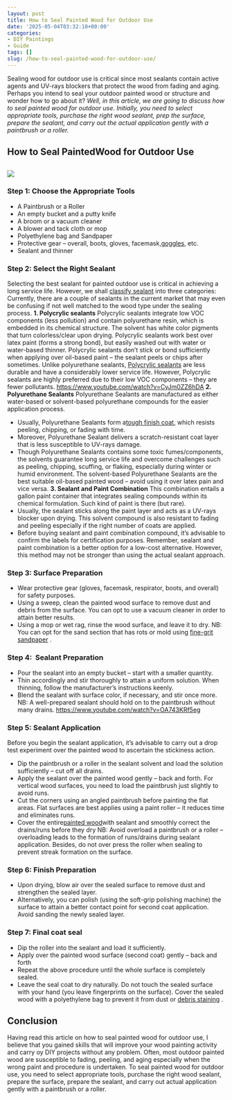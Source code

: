```yaml
---
layout: post
title: How to Seal Painted Wood for Outdoor Use
date: '2025-05-04T03:32:10+00:00'
categories:
- DIY Paintings
- Guide
tags: []
slug: /how-to-seal-painted-wood-for-outdoor-use/
---
```


Sealing wood for outdoor use is critical since most sealants contain active agents and UV-rays blockers that protect the wood from fading and aging. Perhaps you intend to seal your outdoor painted wood or structure and wonder how to go about it?
*Well, in this article, we are going to discuss how to seal painted wood for outdoor use. Initially, you need to select appropriate tools, purchase the right wood sealant, prep the surface, prepare the sealant, and carry out the actual application gently with a paintbrush or a roller.*
## How to Seal PaintedWood for Outdoor Use
## ![](/assets/img/03/How-to-Seal-Painted-Wood-for-Outdoor-Use-300x200.jpg)
### Step 1: Choose the Appropriate Tools
- A Paintbrush or a Roller
- An empty bucket and a putty knife
- A broom or a vacuum cleaner
- A blower and tack cloth or mop
- Polyethylene bag and Sandpaper
- Protective gear – overall, boots, gloves, facemask,[goggles](https://pestpolicy.com/best-safety-glasses-for-spray-painting/), etc.
- Sealant and thinner
### Step 2: Select the Right Sealant
Selecting the best sealant for painted outdoor use is critical in achieving a long service life. However, we shall
[classify sealant](https://pestpolicy.com/best-deck-stain-for-pressure-treated-wood/)
into three categories:
Currently, there are a couple of sealants in the current market that may even be confusing if not well matched to the wood type under the sealing process.
**1. Polycrylic sealants**
Polycrylic sealants integrate low VOC components (less pollution) and contain polyurethane resin, which is embedded in its chemical structure. The solvent has white color pigments that turn colorless/clear upon drying.
Polycrylic sealants work best over latex paint (forms a strong bond), but easily washed out with water or water-based thinner.
Polycrylic sealants don’t stick or bond sufficiently when applying over oil-based paint – the sealant peels or chips after sometimes.
Unlike polyurethane sealants,
[Polycrylic sealants](https://pestpolicy.com/best-sealant-for-metal-roof/)
are less durable and have a considerably lower service life.
However, Polycrylic sealants are highly preferred due to their low VOC components – they are fewer pollutants.
https://www.youtube.com/watch?v=CyJm0ZZ6hDA
**2. Polyurethane Sealants**
Polyurethane Sealants are manufactured as either water-based or solvent-based polyurethane compounds for the easier application process.
- Usually, Polyurethane Sealants form a[tough finish coat](https://pestpolicy.com/best-paint-sprayer-for-doors/), which resists peeling, chipping, or fading with time.
- Moreover, Polyurethane Sealant delivers a scratch-resistant coat layer that is less susceptible to UV-rays damage.
- Though Polyurethane Sealants contains some toxic fumes/components, the solvents guarantee long service life and overcome challenges such as peeling, chipping, scuffing, or flaking, especially during winter or humid environment.
The solvent-based Polyurethane Sealants are the best suitable oil-based painted wood – avoid using it over latex pain and vice versa.
**3. Sealant and Paint Combination**
This combination entails a gallon paint container that integrates sealing compounds within its chemical formulation. Such kind of paint is there (but rare).
- Usually, the sealant sticks along the paint layer and acts as a UV-rays blocker upon drying. This solvent compound is also resistant to fading and peeling especially if the right number of coats are applied.
- Before buying sealant and paint combination compound, it’s advisable to confirm the labels for certification purposes.
Remember, sealant and paint combination is a better option for a low-cost alternative. However, this method may not be stronger than using the actual sealant approach.
### Step 3: Surface Preparation
- Wear protective gear (gloves, facemask, respirator, boots, and overall) for safety purposes.
- Using a sweep, clean the painted wood surface to remove dust and debris from the surface. You can opt to use a vacuum cleaner in order to attain better results.
- Using a mop or wet rag, rinse the wood surface, and leave it to dry.
NB: You can opt for the sand section that has rots or mold using
[fine-grit sandpaper](https://pestpolicy.com/what-grit-sandpaper-for-primer-before-paint/)
.
### Step 4:  Sealant Preparation
- Pour the sealant into an empty bucket – start with a smaller quantity.
- Thin accordingly and stir thoroughly to attain a uniform solution. When thinning, follow the manufacturer’s instructions keenly.
- Blend the sealant with surface color, if necessary, and stir once more.
NB: A well-prepared sealant should hold on to the paintbrush without many drains.
https://www.youtube.com/watch?v=OA743KRf5eg
### Step 5: Sealant Application
Before you begin the sealant application, it’s advisable to carry out a drop test experiment over the painted wood to ascertain the stickiness action.
- Dip the paintbrush or a roller in the sealant solvent and load the solution sufficiently – cut off all drains.
- Apply the sealant over the painted wood gently – back and forth. For vertical wood surfaces, you need to load the paintbrush just slightly to avoid runs.
- Cut the corners using an angled paintbrush before painting the flat areas. Flat surfaces are best applies using a paint roller – it reduces time and eliminates runs.
- Cover the entire[painted wood](https://pestpolicy.com/best-deck-stain-for-weathered-wood/)with sealant and smoothly correct the drains/runs before they dry
NB: Avoid overload a paintbrush or a roller – overloading leads to the formation of runs/drains during sealant application. Besides, do not over press the roller when sealing to prevent streak formation on the surface.
### Step 6: Finish Preparation
- Upon drying, blow air over the sealed surface to remove dust and strengthen the sealed layer.
- Alternatively, you can polish (using the soft-grip polishing machine) the surface to attain a better contact point for second coat application.
Avoid sanding the newly sealed layer.
### Step 7: Final coat seal
- Dip the roller into the sealant and load it sufficiently.
- Apply over the painted wood surface (second coat) gently – back and forth
- Repeat the above procedure until the whole surface is completely sealed.
- Leave the seal coat to dry naturally.
Do not touch the sealed surface with your hand (you leave fingerprints on the surface).
Cover the sealed wood with a polyethylene bag to prevent it from dust or
[debris staining](https://pestpolicy.com/varathane-fast-dry-wood-stain-reviews/)
.
## Conclusion
Having read this article on how to seal painted wood for outdoor use, I believe that you gained skills that will improve your wood painting activity and carry oy DIY projects without any problem.
Often, most outdoor painted wood are susceptible to fading, peeling, and aging especially when the wrong paint and procedure is undertaken.
To seal painted wood for outdoor use, you need to select appropriate tools, purchase the right wood sealant, prepare the surface, prepare the sealant, and carry out actual application gently with a paintbrush or a roller.
